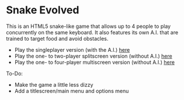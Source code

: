
# Snake Evolved

This is an HTML5 snake-like game that allows up to 4 people to play concurrently on the same keyboard. It also features its own A.I. that are trained to target food and avoid obstacles.

 - Play the singleplayer version (with the A.I.) [here](https://pgattic.github.io/snake-evolved)
 - Play the one- to two-player splitscreen version (without A.I.) [here](https://pgattic/github.io/snake-evolved/splitscreen)
 - Play the one- to four-player multiscreen version (without A.I.) [here](https://pgattic/github.io/snake-evolved/multi-screen)

To-Do:
 - Make the game a little less dizzy
 - Add a titlescreen/main menu and options menu